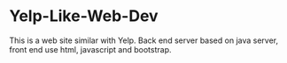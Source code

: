 # Yelp-Like-Web-Dev
This is a web site similar with Yelp. Back end server based on java server, front end use html, javascript and bootstrap.
